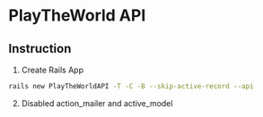 # PlayTheWorld API

## Instruction

1. Create Rails App

```bash
rails new PlayTheWorldAPI -T -C -B --skip-active-record --api
```

2. Disabled action_mailer and active_model
